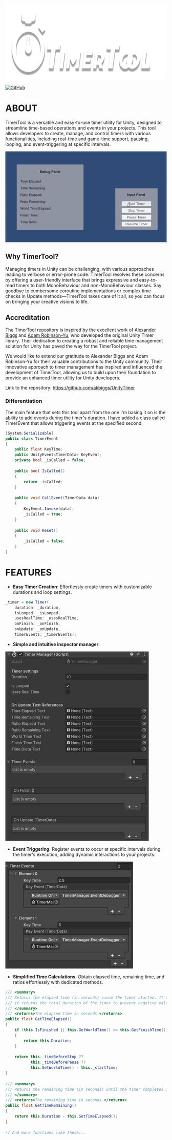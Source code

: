 <img height="235" src="Images/banner.png" alt="banner" />

[![GitHub](https://img.shields.io/github/license/himar33/TimerTool-Unity-Utility)](https://github.com/himar33/TimerTool-Unity-Utility/blob/main/LICENSE)

# ABOUT
TimerTool is a versatile and easy-to-use timer utility for Unity, designed to streamline time-based operations and events in your projects. This tool allows developers to create, manage, and control timers with various functionalities, including real-time and game-time support, pausing, looping, and event-triggering at specific intervals.

<img src="Images/ezgif.com-video-to-gif.gif" alt="banner" />

## Why TimerTool?
Managing timers in Unity can be challenging, with various approaches leading to verbose or error-prone code. TimerTool resolves these concerns by offering a user-friendly interface that brings expressive and easy-to-read timers to both MonoBehaviour and non-MonoBehaviour classes. Say goodbye to cumbersome coroutine implementations or complex time checks in Update methods—TimerTool takes care of it all, so you can focus on bringing your creative visions to life.

## Accreditation
The TimerTool repository is inspired by the excellent work of [Alexander Biggs](http://akbiggs.xyz/) and [Adam Robinson-Yu](https://adamgryu.com/), who developed the original Unity Timer library. Their dedication to creating a robust and reliable time management solution for Unity has paved the way for the TimerTool project.

We would like to extend our gratitude to Alexander Biggs and Adam Robinson-Yu for their valuable contributions to the Unity community. Their innovative approach to timer management has inspired and influenced the development of TimerTool, allowing us to build upon their foundation to provide an enhanced timer utility for Unity developers.

Link to the repository: <https://github.com/akbiggs/UnityTimer>

### Differentiation
The main feature that sets this tool apart from the one I'm basing it on is the ability to add events during the timer's duration. I have added a class called TimerEvent that allows triggering events at the specified second.

```c#
[System.Serializable]
public class TimerEvent
{
    public float KeyTime;
    public UnityEvent<TimerData> KeyEvent;
    private bool _isCalled = false;

    public bool IsCalled()
    {
        return _isCalled;
    }

    public void CallEvent(TimerData data)
    {
        KeyEvent.Invoke(data);
        _isCalled = true;
    }

    public void Reset()
    {
        _isCalled = false;
    }
}
```

# FEATURES
+ **Easy Timer Creation**: Effortlessly create timers with customizable durations and loop settings.

```c#
_timer = new Timer(
    duration: _duration,
    isLooped: _isLooped,
    usesRealTime: _usesRealTime,
    onFinish: _onFinish,
    onUpdate: _onUpdate,
    timerEvents: _timerEvents);
```

+ **Simple and intuitive inspector manager**:

<img src="Images/timermanager_prefab.png" alt="banner" />

+ **Event Triggering**: Register events to occur at specific intervals during the timer's execution, adding dynamic interactions to your projects.

<img src="Images/inspector_events.png" alt="banner" />

+ **Simplified Time Calculations**: Obtain elapsed time, remaining time, and ratios effortlessly with dedicated methods.
```c#
/// <summary>
/// Returns the elapsed time (in seconds) since the timer started. If the timer has finished or the world time exceeds the finish time,
/// it returns the total duration of the timer to prevent negative values.
/// </summary>
/// <returns>The elapsed time in seconds.</returns>
public float GetTimeElapsed()
{
    if (this.IsFinished || this.GetWorldTime() >= this.GetFinishTime())
    {
        return this.Duration;
    }

    return this._timeBeforeStop ??
           this._timeBeforePause ??
           this.GetWorldTime() - this._startTime;
}

/// <summary>
/// Returns the remaining time (in seconds) until the timer completes its duration.
/// </summary>
/// <returns>The remaining time in seconds.</returns>
public float GetTimeRemaining()
{
    return this.Duration - this.GetTimeElapsed();
}

// And more functions like these...
```

